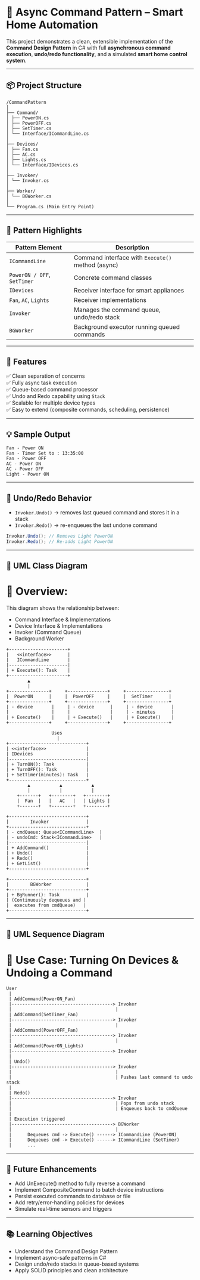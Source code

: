 ﻿# 🔌 Async Command Pattern – Smart Home Automation

This project demonstrates a clean, extensible implementation of the **Command Design Pattern** in C# with full **asynchronous command execution**, **undo/redo functionality**, and a simulated **smart home control system**.

---

## 📦 Project Structure

```
/CommandPattern
│
├── Command/
│ ├── PowerON.cs
│ ├── PowerOFF.cs
│ ├── SetTimer.cs
│ └── Interface/ICommandLine.cs
│
├── Devices/
│ ├── Fan.cs
│ ├── AC.cs
│ ├── Lights.cs
│ └── Interface/IDevices.cs
│
├── Invoker/
│ └── Invoker.cs
│
├── Worker/
│ └── BGWorker.cs
│
└── Program.cs (Main Entry Point)
```

---

## 🎯 Pattern Highlights

| Pattern Element | Description |
|------------------|-------------|
| `ICommandLine`   | Command interface with `Execute()` method (async)  
| `PowerON / OFF`, `SetTimer` | Concrete command classes  
| `IDevices`       | Receiver interface for smart appliances  
| `Fan`, `AC`, `Lights` | Receiver implementations  
| `Invoker`        | Manages the command queue, undo/redo stack  
| `BGWorker`       | Background executor running queued commands  

---

## 🚀 Features

✅ Clean separation of concerns  
✅ Fully async task execution  
✅ Queue-based command processor  
✅ Undo and Redo capability using `Stack`  
✅ Scalable for multiple device types  
✅ Easy to extend (composite commands, scheduling, persistence)

---

## 💡 Sample Output

```
Fan - Power ON
Fan - Timer Set to : 13:35:00
Fan - Power OFF
AC - Power ON
AC - Power OFF
Light - Power ON
```

---

## 🔁 Undo/Redo Behavior

- `Invoker.Undo()` → removes last queued command and stores it in a stack  
- `Invoker.Redo()` → re-enqueues the last undone command

```csharp
Invoker.Undo(); // Removes Light PowerON
Invoker.Redo(); // Re-adds Light PowerON
```

---

## 🧱 UML Class Diagram
# 📌 Overview:
This diagram shows the relationship between:
- Command Interface & Implementations
- Device Interface & Implementations
- Invoker (Command Queue)
- Background Worker

```
+----------------------+
|   <<interface>>      |
|   ICommandLine       |
|----------------------|
| + Execute(): Task    |
+----------------------+
        ▲
        |
+---------------+     +---------------+     +----------------+
|  PowerON      |     |  PowerOFF     |     |  SetTimer      |
+---------------+     +---------------+     +----------------+
| - device       |     | - device      |     | - device       |
|                |     |               |     | - minutes      |
| + Execute()    |     | + Execute()   |     | + Execute()    |
+---------------+     +---------------+     +----------------+

                 Uses
                   |
+-----------------------------+
| <<interface>>               |
| IDevices                    |
|-----------------------------|
| + TurnON(): Task            |
| + TurnOFF(): Task           |
| + SetTimer(minutes): Task   |
+-----------------------------+
        ▲           ▲           ▲
        |           |           |
    +-------+   +--------+   +--------+
    |  Fan  |   |   AC   |   | Lights |
    +-------+   +--------+   +--------+

+-----------------------------+
|        Invoker              |
+-----------------------------+
| - cmdQueue: Queue<ICommandLine>  |
| - undoCmd: Stack<ICommandLine>   |
|-----------------------------|
| + AddCommand()              |
| + Undo()                    |
| + Redo()                    |
| + GetList()                 |
+-----------------------------+

+-----------------------------+
|        BGWorker             |
+-----------------------------+
| + BgRunner(): Task          |
| (Continuously dequeues and |
|  executes from cmdQueue)   |
+-----------------------------+
```
---

## 🔁 UML Sequence Diagram
# 📌 Use Case: Turning On Devices & Undoing a Command

```
User
 |
 | AddCommand(PowerON_Fan)
 |--------------------------------------> Invoker
 |                                       |
 | AddCommand(SetTimer_Fan)
 |--------------------------------------> Invoker
 |                                       |
 | AddCommand(PowerOFF_Fan)
 |--------------------------------------> Invoker
 |                                       |
 | AddCommand(PowerON_Lights)
 |--------------------------------------> Invoker
 |
 | Undo() 
 |--------------------------------------> Invoker
 |                                       |
 |                                       | Pushes last command to undo stack
 |
 | Redo()
 |--------------------------------------> Invoker
 |                                       | Pops from undo stack
 |                                       | Enqueues back to cmdQueue
 |
 | Execution triggered
 |--------------------------------------> BGWorker
 |                                       |
 |      Dequeues cmd -> Execute() ------> ICommandLine (PowerON)
 |      Dequeues cmd -> Execute() ------> ICommandLine (SetTimer)
 |      ...
```

---

## 🧠 Future Enhancements
- Add UnExecute() method to fully reverse a command
- Implement CompositeCommand to batch device instructions
- Persist executed commands to database or file
- Add retry/error-handling policies for devices
- Simulate real-time sensors and triggers

---

## 📚 Learning Objectives
- Understand the Command Design Pattern
- Implement async-safe patterns in C#
- Design undo/redo stacks in queue-based systems
- Apply SOLID principles and clean architecture